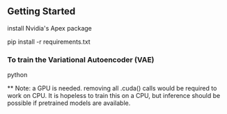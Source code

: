 
## Getting Started

install Nvidia's Apex package

pip install -r requirements.txt

### To train the Variational Autoencoder (VAE) 
python 


** Note: a GPU is needed. removing all .cuda() calls would be required to work on CPU. It is hopeless to train this on a CPU, but inference should be possible if pretrained models are available.
